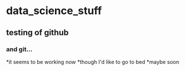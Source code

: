 # data_science_stuff
## testing of github
### and git...

*it seems to be working now
*though I'd like to go to bed
*maybe soon
